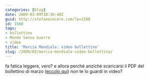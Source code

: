 ```yaml
---
categories: [blog]
date: 2009-03-09T18:36:48Z
guid: http://stefanocecere.com/?p=1588
id: 1588
tags:
- bollettino
- Mondo Senza Guerre
- video
title: 'Marcia Mondiale: video bollettino'
slug: /2009/03/marcia-mondiale-video-bollettino/
---
```


fa fatica leggere, vero? e allora perchè anzichè scaricarsi il PDF del bollettino di marzo ([eccolo qui](http://stefanocecere.com/wp-content/uploads/sites/3/2009/03/bollettino_marcia_mar_09_ita.pdf)) non te lo guardi in video?